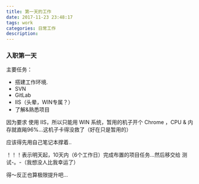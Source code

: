 ```yaml
---
title: 第一天的工作
date: 2017-11-23 23:48:17
tags: work
categories: 日常工作
description:
---
```


### 入职第一天

主要任务：
- 搭建工作环境.
- SVN
- GitLab
- IIS（头晕，WIN专属？）
- 了解&熟悉项目

因为要求 使用 IIS，所以只能用 WIN 系统，暂用的机子开个 Chrome ，CPU & 内存就直飚96%...这机子卡得没救了（好在只是暂用的）

应该得先用自己笔记本撑着..

！！！表示明天起，10天内（6个工作日）完成布置的项目任务...然后移交给 测试-。-（我想没人比我幸运了）

得～反正也算极限提升吧...

